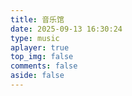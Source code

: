 ```yaml
---
title: 音乐馆
date: 2025-09-13 16:30:24
type: music
aplayer: true
top_img: false
comments: false
aside: false
---
```


